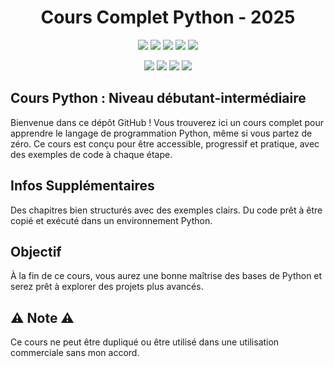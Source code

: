 <h1 align="center">  Cours Complet Python - 2025 </h1>

<p align="center">
  <img src="https://img.shields.io/badge/Version-1.0-green?style=for-the-badge">
  <img src="https://img.shields.io/github/license/v1ltrr/Cours-Complet-Python-2025?style=for-the-badge">
  <img src="https://img.shields.io/github/stars/v1ltrr/Cours-Complet-Python-2025?style=for-the-badge">
  <img src="https://img.shields.io/github/issues/v1ltrr/Cours-Complet-Python-2025?color=red&style=for-the-badge">
  <img src="https://img.shields.io/github/forks/v1ltrr/Cours-Complet-Python-2025?color=teal&style=for-the-badge">
</p>

<p align="center">
  <img src="https://img.shields.io/badge/Author-v1ltrr-blue?style=flat-square">
  <img src="https://img.shields.io/badge/Open%20Source-Yes-darkgreen?style=flat-square">
  <img src="https://img.shields.io/badge/Maintained%3F-Yes-lightblue?style=flat-square">
  <img src="https://img.shields.io/badge/Written%20In-Python-darkcyan?style=flat-square">
</p>


## __Cours Python : Niveau débutant-intermédiaire__
Bienvenue dans ce dépôt GitHub ! Vous trouverez ici un cours complet pour apprendre le langage de programmation Python, même si vous partez de zéro. Ce cours est conçu pour être accessible, progressif et pratique, avec des exemples de code à chaque étape.

## __Infos Supplémentaires__
Des chapitres bien structurés avec des exemples clairs.
Du code prêt à être copié et exécuté dans un environnement Python.

## __Objectif__
À la fin de ce cours, vous aurez une bonne maîtrise des bases de Python et serez prêt à explorer des projets plus avancés.

## ⚠️ Note ⚠️
Ce cours ne peut être dupliqué ou être utilisé dans une utilisation commerciale sans mon accord.

